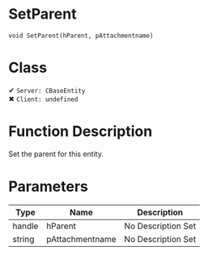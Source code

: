 # SetParent
```
void SetParent(hParent, pAttachmentname)
```
# Class
✔ `Server: CBaseEntity`  
✖ `Client: undefined`  

# Function Description
Set the parent for this entity.
# Parameters
Type|Name|Description
--|--|--
handle|hParent|No Description Set
string|pAttachmentname|No Description Set
